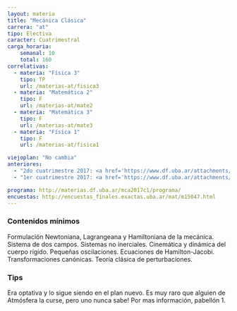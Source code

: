 ```yaml
---
layout: materia
title: "Mecánica Clásica"
carrera: "at"
tipo: Electiva
caracter: Cuatrimestral
carga_horaria: 
    semanal: 10
    total: 160
correlativas:
  - materia: "Física 3"
    tipo: TP
    url: /materias-at/fisica3
  - materia: "Matemática 2"
    tipo: F
    url: /materias-at/mate2
  - materia: "Matemática 3"
    tipo: F
    url: /materias-at/mate3
  - materia: "Física 1"
    tipo: F
    url: /materias-at/fisica1

viejoplan: "No cambia"
anteriores:
  - "2do cuatrimestre 2017: <a href='https://www.df.uba.ar/attachments/article/26/segundo.pdf'>Horarios</a>"
  - "1er cuatrimestre 2017: <a href='https://www.df.uba.ar/attachments/article/26/primero.pdf'>Horarios</a>"

programa: http://materias.df.uba.ar/mca2017c1/programa/
encuestas: http://encuestas_finales.exactas.uba.ar/mat/m15047.html
---
```


### Contenidos mínimos
Formulación Newtoniana, Lagrangeana y Hamiltoniana de la mecánica. Sistema de dos campos. Sistemas no inerciales. Cinemática y dinámica del cuerpo rígido. Pequeñas oscilaciones. Ecuaciones de Hamilton-Jacobi. Transformaciones canónicas. Teoría clásica de perturbaciones.

### Tips
Era optativa y lo sigue siendo en el plan nuevo. Es muy raro que alguien de Atmósfera la curse, pero uno nunca sabe! Por mas información, pabellón 1.